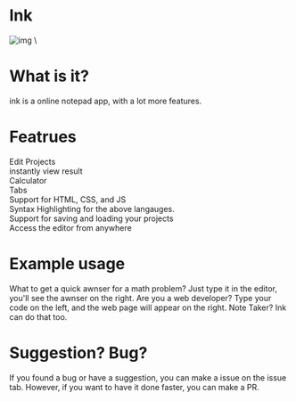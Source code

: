# Ink
![img](https://img.shields.io/github/license/darth-ness/ink) \

# What is it?
ink is a online notepad app, with a lot more features.

# Featrues
Edit Projects
<br>
instantly view result
<br>
Calculator
<br>
Tabs
<br>
Support for HTML, CSS, and JS
<br>
Syntax Highlighting for the above langauges.
<br>
Support for saving and loading your projects
<br>
Access the editor from anywhere

# Example usage
What to get a quick awnser for a math problem? Just type it in the editor, you'll see the awnser on the right.
Are you a web developer? Type your code on the left, and the web page will appear on the right.
Note Taker? Ink can do that too.

# Suggestion? Bug?
If you found a bug or have a suggestion, you can make a issue on the issue tab.
However, if you want to have it done faster, you can make a PR.
